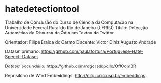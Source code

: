 # hatedetectiontool
Trabalho de Conclusão do Curso de Ciência da Computação na Universidade Federal Rural do Rio de Janeiro (UFRRJ)
Título: Detecção Automática de Discurso de Ódio em Textos do Twitter

Orientador: Filipe Braida do Carmo
Discente: Victor Diniz Augusto Andrade

Dataset primário: https://github.com/paulafortuna/Portuguese-Hate-Speech-Dataset

Dataset secundário: https://github.com/rogersdepelle/OffComBR

Repositório de Word Embeddings: http://nilc.icmc.usp.br/embeddings
